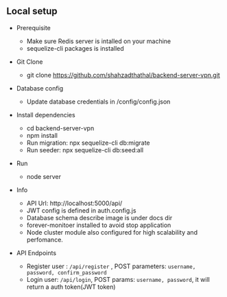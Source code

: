 ## Local setup
- Prerequisite
    - Make sure Redis server is intalled on your machine
    - sequelize-cli packages is installed 

- Git Clone
  - git clone https://github.com/shahzadthathal/backend-server-vpn.git

- Database config
    - Update database credentials in  /config/config.json

- Install dependencies
  - cd backend-server-vpn
  - npm install
  - Run migration: npx sequelize-cli db:migrate
  - Run seeder: npx sequelize-cli db:seed:all

- Run
  - node server

- Info
  - API Url: http://localhost:5000/api/
  - JWT config is defined in auth.config.js
  - Database schema describe image is under docs dir
  - forever-monitoer installed to avoid stop application
  - Node cluster module also configured for high scalability and perfomance.

- API Endpoints
  - Register user : ```/api/register```  , POST parameters: ```username, password, confirm_password```
  - Login user: ```/api/login```, POST params: ```username, password```, it will return a auth token(JWT token) 